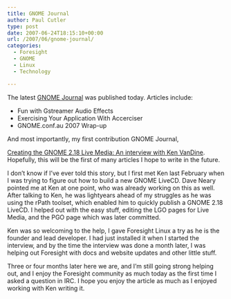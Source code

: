 ```yaml
---
title: GNOME Journal
author: Paul Cutler
type: post
date: 2007-06-24T18:15:10+00:00
url: /2007/06/gnome-journal/
categories:
  - Foresight
  - GNOME
  - Linux
  - Technology

---
```

The latest [GNOME Journal][1] was published today. Articles include:

  * Fun with Gstreamer Audio Effects
  * Exercising Your Application With Accerciser
  * GNOME.conf.au 2007 Wrap-up

And most importantly, my first contribution GNOME Journal,
  
[Creating the GNOME 2.18 Live Media: An interview with Ken VanDine][2]. Hopefully, this will be the first of many articles I hope to write in the future.

I don&#8217;t know if I&#8217;ve ever told this story, but I first met Ken last February when I was trying to figure out how to build a new GNOME LiveCD. Dave Neary pointed me at Ken at one point, who was already working on this as well. After talking to Ken, he was lightyears ahead of my struggles as he was using the rPath toolset, which enabled him to quickly publish a GNOME 2.18 LiveCD. I helped out with the easy stuff, editing the LGO pages for Live Media, and the PGO page which was later committed.

Ken was so welcoming to the help, I gave Foresight Linux a try as he is the founder and lead developer. I had just installed it when I started the interview, and by the time the interview was done a month later, I was helping out Foresight with docs and website updates and other little stuff.

Three or four months later here we are, and I&#8217;m still going strong helping out, and I enjoy the Foresight community as much today as the first time I asked a question in IRC. I hope you enjoy the article as much as I enjoyed working with Ken writing it.

 [1]: http://www.gnomejournal.org
 [2]: http://www.gnomejournal.org/article/57/creating-the-gnome-218-live-media-an-interview-with-ken-vandine